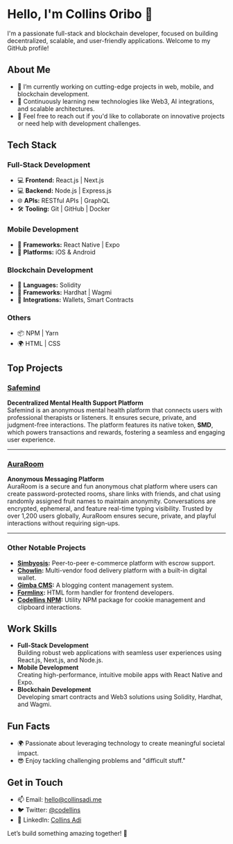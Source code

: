 # Hello, I'm Collins Oribo 👋  

I'm a passionate full-stack and blockchain developer, focused on building decentralized, scalable, and user-friendly applications. Welcome to my GitHub profile!  

## About Me  

- 🔭 I’m currently working on cutting-edge projects in web, mobile, and blockchain development.  
- 🌱 Continuously learning new technologies like Web3, AI integrations, and scalable architectures.  
- 💬 Feel free to reach out if you'd like to collaborate on innovative projects or need help with development challenges.  

## Tech Stack  

### Full-Stack Development  
- 💻 **Frontend:** React.js | Next.js  
- 💻 **Backend:** Node.js | Express.js  
- 🌐 **APIs:** RESTful APIs | GraphQL  
- 🛠️ **Tooling:** Git | GitHub | Docker  

### Mobile Development  
- 📱 **Frameworks:** React Native | Expo  
- 📱 **Platforms:** iOS & Android  

### Blockchain Development  
- 🔗 **Languages:** Solidity  
- 🔗 **Frameworks:** Hardhat | Wagmi  
- 🔗 **Integrations:** Wallets, Smart Contracts  

### Others  
- 📦 NPM | Yarn  
- 🌍 HTML | CSS  

## Top Projects  

### [Safemind](https://safemind.app)  
**Decentralized Mental Health Support Platform**  
Safemind is an anonymous mental health platform that connects users with professional therapists or listeners. It ensures secure, private, and judgment-free interactions. The platform features its native token, **SMD**, which powers transactions and rewards, fostering a seamless and engaging user experience.  

---

### [AuraRoom](https://auraroom.xyz)  
**Anonymous Messaging Platform**  
AuraRoom is a secure and fun anonymous chat platform where users can create password-protected rooms, share links with friends, and chat using randomly assigned fruit names to maintain anonymity. Conversations are encrypted, ephemeral, and feature real-time typing visibility. Trusted by over 1,200 users globally, AuraRoom ensures secure, private, and playful interactions without requiring sign-ups.  

---

### Other Notable Projects  
- **[Simbyosis](https://simbyosis.com):** Peer-to-peer e-commerce platform with escrow support.  
- **[Chowlin](https://chowlin.onrender.com):** Multi-vendor food delivery platform with a built-in digital wallet.  
- **[Gimba CMS](https://gimba.onrender.com):** A blogging content management system.  
- **[Formlinx](https://formlinx.onrender.com):** HTML form handler for frontend developers.  
- **[Codellins NPM](https://www.npmjs.com/package/codellins):** Utility NPM package for cookie management and clipboard interactions.  

## Work Skills  

- **Full-Stack Development**  
  Building robust web applications with seamless user experiences using React.js, Next.js, and Node.js.  
- **Mobile Development**  
  Creating high-performance, intuitive mobile apps with React Native and Expo.  
- **Blockchain Development**  
  Developing smart contracts and Web3 solutions using Solidity, Hardhat, and Wagmi.  

## Fun Facts  

- 🌍 Passionate about leveraging technology to create meaningful societal impact.  
- 😎 Enjoy tackling challenging problems and "difficult stuff."  

## Get in Touch  

- 📫 Email: [hello@collinsadi.me](mailto:hello@collinsadi.me)  
- 🐦 Twitter: [@codellins](https://twitter.com/codellins)  
- 💼 LinkedIn: [Collins Adi](https://www.linkedin.com/in/collinsadi)  

Let’s build something amazing together! 🚀